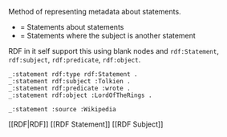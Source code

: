 Method of representing metadata about statements.
- = Statements about statements
- = Statements where the subject is another statement

RDF in it self support this using blank nodes and `rdf:Statement`, `rdf:subject`, `rdf:predicate`, `rdf:object`.

```turtle
_:statement rdf:type rdf:Statement .
_:statement rdf:subject :Tolkien .
_:statement rdf:predicate :wrote .
_:statement rdf:object :LordOfTheRings .

_:statement :source :Wikipedia
```


[[RDF|RDF]]
[[RDF Statement]]
[[RDF Subject]]